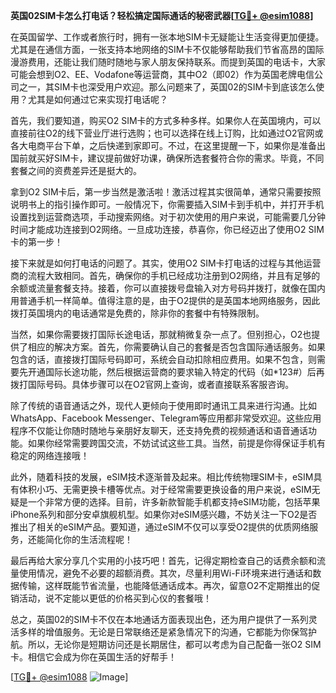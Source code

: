 **英国02SIM卡怎么打电话？轻松搞定国际通话的秘密武器[[TG💪+ @esim1088](https://t.me/s/esim1088)]**

在英国留学、工作或者旅行时，拥有一张本地SIM卡无疑能让生活变得更加便捷。尤其是在通信方面，一张支持本地网络的SIM卡不仅能够帮助我们节省高昂的国际漫游费用，还能让我们随时随地与家人朋友保持联系。而提到英国的电话卡，大家可能会想到O2、EE、Vodafone等运营商，其中O2（即02）作为英国老牌电信公司之一，其SIM卡也深受用户欢迎。那么问题来了，英国02的SIM卡到底该怎么使用？尤其是如何通过它来实现打电话呢？

首先，我们要知道，购买O2 SIM卡的方式多种多样。如果你人在英国境内，可以直接前往O2的线下营业厅进行选购；也可以选择在线上订购，比如通过O2官网或各大电商平台下单，之后快递到家即可。不过，在这里提醒一下，如果你是准备出国前就买好SIM卡，建议提前做好功课，确保所选套餐符合你的需求。毕竟，不同套餐之间的资费差异还是挺大的。

拿到O2 SIM卡后，第一步当然是激活啦！激活过程其实很简单，通常只需要按照说明书上的指引操作即可。一般情况下，你需要插入SIM卡到手机中，并打开手机设置找到运营商选项，手动搜索网络。对于初次使用的用户来说，可能需要几分钟时间才能成功连接到O2网络。一旦成功连接，恭喜你，你已经迈出了使用O2 SIM卡的第一步！

接下来就是如何打电话的问题了。其实，使用O2 SIM卡打电话的过程与其他运营商的流程大致相同。首先，确保你的手机已经成功注册到O2网络，并且有足够的余额或流量套餐支持。接着，你可以直接拨号盘输入对方号码并拨打，就像在国内用普通手机一样简单。值得注意的是，由于O2提供的是英国本地网络服务，因此拨打英国境内的电话通常是免费的，除非你的套餐中有特殊限制。

当然，如果你需要拨打国际长途电话，那就稍微复杂一点了。但别担心，O2也提供了相应的解决方案。首先，你需要确认自己的套餐是否包含国际通话服务。如果包含的话，直接拨打国际号码即可，系统会自动扣除相应费用。如果不包含，则需要先开通国际长途功能，然后根据运营商的要求输入特定的代码（如*123#）后再拨打国际号码。具体步骤可以在O2官网上查询，或者直接联系客服咨询。

除了传统的语音通话之外，现代人更倾向于使用即时通讯工具来进行沟通。比如WhatsApp、Facebook Messenger、Telegram等应用都非常受欢迎。这些应用程序不仅能让你随时随地与亲朋好友聊天，还支持免费的视频通话和语音通话功能。如果你经常需要跨国交流，不妨试试这些工具。当然，前提是你得保证手机有稳定的网络连接哦！

此外，随着科技的发展，eSIM技术逐渐普及起来。相比传统物理SIM卡，eSIM具有体积小巧、无需更换卡槽等优点。对于经常需要更换设备的用户来说，eSIM无疑是一个非常方便的选择。目前，许多新款智能手机都支持eSIM功能，包括苹果iPhone系列和部分安卓旗舰机型。如果你对eSIM感兴趣，不妨关注一下O2是否推出了相关的eSIM产品。要知道，通过eSIM不仅可以享受O2提供的优质网络服务，还能简化你的生活流程呢！

最后再给大家分享几个实用的小技巧吧！首先，记得定期检查自己的话费余额和流量使用情况，避免不必要的超额消费。其次，尽量利用Wi-Fi环境来进行通话和数据传输，这样既能节省流量，也能降低通话成本。再次，留意O2不定期推出的促销活动，说不定能以更低的价格买到心仪的套餐哦！

总之，英国02的SIM卡不仅在本地通话方面表现出色，还为用户提供了一系列灵活多样的增值服务。无论是日常联络还是紧急情况下的沟通，它都能为你保驾护航。所以，无论你是短期访问还是长期居住，都可以考虑为自己配备一张O2 SIM卡。相信它会成为你在英国生活的好帮手！

[[TG💪+ @esim1088](https://t.me/s/esim1088) ![Image](https://i.postimg.cc/4NQfJmqS/Snipaste-2025-05-13-00-14-12.png)]